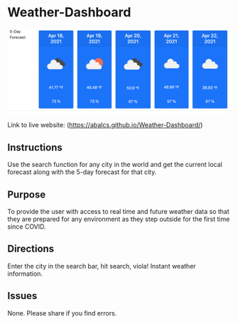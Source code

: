 # Weather-Dashboard

![Weather Dashboard Image](src/img/weatherdash.png)


Link to live website: (https://abalcs.github.io/Weather-Dashboard/)

## Instructions
Use the search function for any city in the world and get the current local forecast along with the 5-day forecast for that city.  

## Purpose
To provide the user with access to real time and future weather data so that they are prepared for any environment as they step outside for the first time since COVID.  

## Directions
Enter the city in the search bar, hit search, viola!  Instant weather information.    

## Issues
None.  Please share if you find errors.